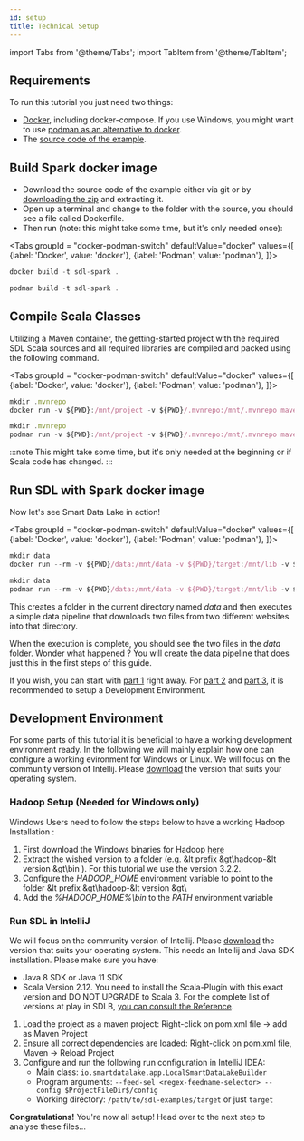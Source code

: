 ```yaml
---
id: setup
title: Technical Setup
---
```


import Tabs from '@theme/Tabs';
import TabItem from '@theme/TabItem';

## Requirements

To run this tutorial you just need two things:

- [Docker](https://www.docker.com/get-started), including docker-compose. If you use Windows, you might want to use [podman as an alternative to docker](troubleshooting/docker-on-windows.md).
- The [source code of the example](https://github.com/smart-data-lake/getting-started).

## Build Spark docker image

- Download the source code of the example either via git or by [downloading the zip](https://github.com/smart-data-lake/getting-started/archive/refs/heads/master.zip) and extracting it.
- Open up a terminal and change to the folder with the source, you should see a file called Dockerfile. 
- Then run (note: this might take some time, but it's only needed once):

<Tabs groupId = "docker-podman-switch"
defaultValue="docker"
values={[
{label: 'Docker', value: 'docker'},
{label: 'Podman', value: 'podman'},
]}>
<TabItem value="docker">

```jsx
docker build -t sdl-spark .
```

</TabItem>
<TabItem value="podman">

```jsx
podman build -t sdl-spark .
```

</TabItem>
</Tabs>



## Compile Scala Classes

Utilizing a Maven container, the getting-started project with the required SDL Scala sources and all required libraries are compiled and packed using the following command.  

<Tabs groupId = "docker-podman-switch"
defaultValue="docker"
values={[
{label: 'Docker', value: 'docker'},
{label: 'Podman', value: 'podman'},
]}>
<TabItem value="docker">

```jsx
mkdir .mvnrepo
docker run -v ${PWD}:/mnt/project -v ${PWD}/.mvnrepo:/mnt/.mvnrepo maven:3.6.0-jdk-11-slim -- mvn -f /mnt/project/pom.xml "-Dmaven.repo.local=/mnt/.mvnrepo" package
```

</TabItem>
<TabItem value="podman">

```jsx
mkdir .mvnrepo
podman run -v ${PWD}:/mnt/project -v ${PWD}/.mvnrepo:/mnt/.mvnrepo maven:3.6.0-jdk-11-slim -- mvn -f /mnt/project/pom.xml "-Dmaven.repo.local=/mnt/.mvnrepo" package
```

</TabItem>
</Tabs>

:::note
This might take some time, but it's only needed at the beginning or if Scala code has changed.
:::

## Run SDL with Spark docker image


Now let's see Smart Data Lake in action!

<Tabs groupId = "docker-podman-switch"
defaultValue="docker"
values={[
{label: 'Docker', value: 'docker'},
{label: 'Podman', value: 'podman'},
]}>
<TabItem value="docker">

```jsx
mkdir data
docker run --rm -v ${PWD}/data:/mnt/data -v ${PWD}/target:/mnt/lib -v ${PWD}/config:/mnt/config sdl-spark:latest --config /mnt/config --feed-sel download
```

</TabItem>
<TabItem value="podman">

```jsx
mkdir data
podman run --rm -v ${PWD}/data:/mnt/data -v ${PWD}/target:/mnt/lib -v ${PWD}/config:/mnt/config sdl-spark:latest --config /mnt/config --feed-sel download
```

</TabItem>
</Tabs>

This creates a folder in the current directory named *data* and then 
executes a simple data pipeline that downloads two files from two different websites into that directory.

When the execution is complete, you should see the two files in the *data* folder.
Wonder what happened ? You will create the data pipeline that does just this in the first steps of this guide.

If you wish, you can start with [part 1](get-input-data) right away.
For [part 2](part-2/industrializing.md) and [part 3](part-3/custom-webservice.md), it is recommended to setup a Development Environment.

## Development Environment
For some parts of this tutorial it is beneficial to have a working development environment ready. In the following we will mainly explain how one can configure a working evironment for 
Windows or Linux. We will focus on the community version of Intellij. Please [download](https://www.jetbrains.com/idea/) the version that suits your operating system. 
### Hadoop Setup (Needed for Windows only)
Windows Users need to follow the steps below to have a working Hadoop Installation :
1. First download the Windows binaries for Hadoop [here](https://github.com/cdarlint/winutils/archive/refs/heads/master.zip)
2. Extract the wished version to a folder (e.g. &lt prefix &gt\hadoop-&lt version &gt\bin ). For this tutorial we use the version 3.2.2.
3. Configure the *HADOOP_HOME* environment variable to point to the folder &lt prefix &gt\hadoop-&lt version &gt\
4. Add the *%HADOOP_HOME%\bin* to the *PATH* environment variable

### Run SDL in IntelliJ
We will focus on the community version of Intellij. Please [download](https://www.jetbrains.com/idea/) the version that suits your operating system.
This needs an Intellij and Java SDK installation. Please make sure you have:
- Java 8 SDK or Java 11 SDK
- Scala Version 2.12. You need to install the Scala-Plugin with this exact version and DO NOT UPGRADE to Scala 3. For the complete list of versions at play in SDLB, [you can consult the Reference](../reference/build).

1. Load the project as a maven project: Right-click on pom.xml file -> add as Maven Project
2. Ensure all correct dependencies are loaded: Right-click on pom.xml file, Maven -> Reload Project
3. Configure and run the following run configuration in IntelliJ IDEA:
    - Main class: `io.smartdatalake.app.LocalSmartDataLakeBuilder`
    - Program arguments: `--feed-sel <regex-feedname-selector> --config $ProjectFileDir$/config`
    - Working directory: `/path/to/sdl-examples/target` or just `target`

**Congratulations!** You're now all setup! Head over to the next step to analyse these files...
